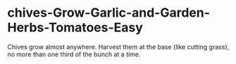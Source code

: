 # chives-Grow-Garlic-and-Garden-Herbs-Tomatoes-Easy
Chives grow almost anywhere. Harvest them at the base (like cutting grass), no more than one third of the bunch at a time.
